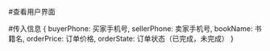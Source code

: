 #查看用户界面

#传入信息
{
    buyerPhone: 买家手机号,
    sellerPhone: 卖家手机号,
    bookName: 书籍名,
    orderPrice: 订单价格,
    orderState: 订单状态（已完成，未完成）
}